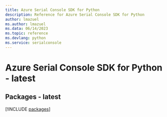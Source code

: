 ```yaml
---
title: Azure Serial Console SDK for Python
description: Reference for Azure Serial Console SDK for Python
author: lmazuel
ms.author: lmazuel
ms.data: 06/14/2023
ms.topic: reference
ms.devlang: python
ms.service: serialconsole
---
```

# Azure Serial Console SDK for Python - latest
## Packages - latest
[!INCLUDE [packages](serial-console-index.md)]